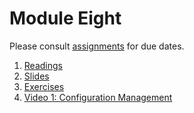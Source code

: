 # Module Eight
Please consult [assignments](./references/assignments.md) for due dates. 
1. [Readings](./readings/readings.md)
2. [Slides](./slides)
3. [Exercises](./exercises/exercises.md)
4. [Video 1: Configuration Management](https://vimeo.com/468113517)
